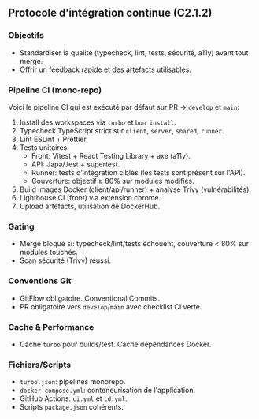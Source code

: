 ## Protocole d’intégration continue (C2.1.2)

### Objectifs
- Standardiser la qualité (typecheck, lint, tests, sécurité, a11y) avant tout merge.
- Offrir un feedback rapide et des artefacts utilisables.

### Pipeline CI (mono‑repo)
Voici le pipeline CI qui est exécuté par défaut sur PR → `develop` et `main`:
1) Install des workspaces via `turbo` et `bun install`.
2) Typecheck TypeScript strict sur `client`, `server`, `shared`, `runner`.
3) Lint ESLint + Prettier.
4) Tests unitaires:
   - Front: Vitest + React Testing Library + axe (a11y).
   - API: Japa/Jest + supertest.
   - Runner: tests d’intégration ciblés (les tests sont présent sur l'API).
   - Couverture: objectif ≥ 80% sur modules modifiés.
5) Build images Docker (client/api/runner) + analyse Trivy (vulnérabilités).
6) Lighthouse CI (front) via extension chrome.
7) Upload artefacts, utilisation de DockerHub.

### Gating
- Merge bloqué si: typecheck/lint/tests échouent, couverture < 80% sur modules touchés.
- Scan sécurité (Trivy) réussi.

### Conventions Git
- GitFlow obligatoire. Conventional Commits.
- PR obligatoire vers `develop`/`main` avec checklist CI verte.

### Cache & Performance
- Cache `turbo` pour builds/test. Cache dépendances Docker.

### Fichiers/Scripts
- `turbo.json`: pipelines monorepo.
- `docker-compose.yml`: conteneurisation de l'application.
- GitHub Actions: `ci.yml` et `cd.yml`.
- Scripts `package.json` cohérents.
